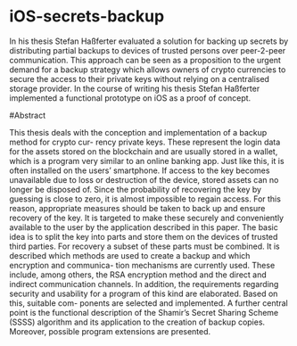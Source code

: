 # iOS-secrets-backup

In his thesis Stefan Haßferter evaluated a solution for backing up secrets by distributing partial backups to devices of trusted persons over peer-2-peer communication. This approach can be seen as a proposition to the urgent demand for a backup strategy which allows owners of crypto currencies to secure the access to their private keys without relying on a centralised storage provider. In the course of writing his thesis Stefan Haßferter implemented a functional prototype on iOS as a proof of concept.

#Abstract 

This thesis deals with the conception and implementation of a backup method for crypto cur- rency private keys. These represent the login data for the assets stored on the blockchain and are usually stored in a wallet, which is a program very similar to an online banking app. Just like this, it is often installed on the users’ smartphone. If access to the key becomes unavailable due to loss or destruction of the device, stored assets can no longer be disposed of. Since the probability of recovering the key by guessing is close to zero, it is almost impossible to regain access. For this reason, appropriate measures should be taken to back up and ensure recovery of the key. It is targeted to make these securely and conveniently available to the user by the application described in this paper. The basic idea is to split the key into parts and store them on the devices of trusted third parties. For recovery a subset of these parts must be combined. It is described which methods are used to create a backup and which encryption and communica- tion mechanisms are currently used. These include, among others, the RSA encryption method and the direct and indirect communication channels. In addition, the requirements regarding security and usability for a program of this kind are elaborated. Based on this, suitable com- ponents are selected and implemented. A further central point is the functional description of the Shamir’s Secret Sharing Scheme (SSSS) algorithm and its application to the creation of backup copies. Moreover, possible program extensions are presented.
